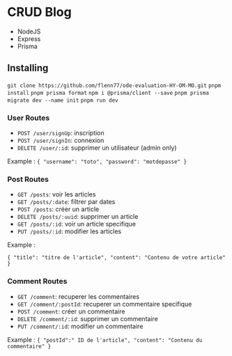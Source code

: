 # CRUD Blog 
- NodeJS
- Express
- Prisma

## Installing
`git clone https://github.com/flenn77/ode-evaluation-HY-OM-MO.git`
`pnpm install`
`pnpm prisma format`
`npm i @prisma/client --save`
`pnpm prisma migrate dev --name init`
`pnpm run dev`

### User Routes
- `POST /user/signUp`: inscription
- `POST /user/signIn`: connexion
- `DELETE /user/:id`: supprimer un utilisateur (admin only)

Example :
`{
"username": "toto",
"password": "motdepasse"
}`

### Post Routes
- `GET /posts`: voir les articles
- `GET /posts/:date`: filtrer par dates
- `POST /posts`: créer un article
- `DELETE /posts/:uuid`: supprimer un article
- `GET /posts/:id`: voir un article specifique
- `PUT /posts/:id`: modifier les articles

Example :

`{
"title": "titre de l'article",
"content": "Contenu de votre article"
}`

### Comment Routes
- `GET /comment`: recuperer les commentaires
- `GET /comment/:postId`: recuperer un commentaire specifique
- `POST /comment`: créer un commentaire
- `DELETE /comment/:id`: supprimer un commentaire
- `PUT /comment/:id`: modifier un commentaire

Example :
`{
"postId":" ID de l'article",
"content": "Contenu du commentaire"
}`
